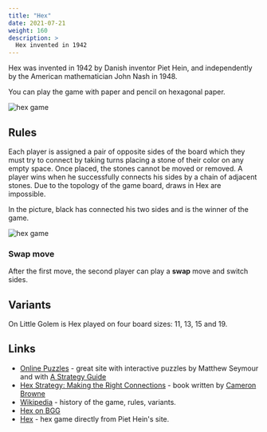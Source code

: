 ```yaml
---
title: "Hex"
date: 2021-07-21
weight: 160
description: >
  Hex invented in 1942
---
```


Hex was invented in 1942 by Danish inventor Piet Hein, and independently by the American mathematician John Nash in 1948.

You can play the game with paper and pencil on hexagonal paper.

![hex game](/games/hex01.png)

## Rules

Each player is assigned a pair of opposite sides of the board which they must try to connect by taking turns placing a stone of their color on any empty space. 
Once placed, the stones cannot be moved or removed. 
A player wins when he successfully connects his sides by a chain of adjacent stones. 
Due to the topology of the game board, draws in Hex are impossible.

In the picture, black has connected his two sides and is the winner of the game.

![hex game](/games/hex02.png)

### Swap move

After the first move, the second player can play a **swap** move and switch sides.

## Variants

On Little Golem is Hex played on four board sizes: 11, 13, 15 and 19.

## Links

- [Online Puzzles](http://www.mseymour.ca/hex_puzzle/hexpuzzle.html) - great site with interactive puzzles by Matthew Seymour and with [A Strategy Guide](http://www.mseymour.ca/hex_book/hexstrat.html)
- [Hex Strategy: Making the Right Connections](https://www.amazon.com/Hex-Strategy-Making-Right-Connections/dp/1568811179) - book written by [Cameron Browne](http://cambolbro.com/)
- [Wikipedia](https://en.wikipedia.org/wiki/Hex_(board_game)) - history of the game, rules, variants.
- [Hex on BGG](https://boardgamegeek.com/boardgame/4112/hex)
- [Hex](https://piethein.com/shop/183-games-amp-puzzles/2192-con-tac-tix-smoked-oak/) - hex game directly from Piet Hein's site.
